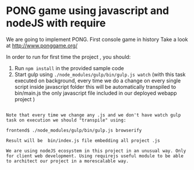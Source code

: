 PONG game using javascript and nodeJS with require
==================================================

We are going to implement PONG. First console game in history
Take a look at http://www.ponggame.org/

In order to run for first time the project , you should:

1. Run `npm install` in the provided sample code
2. Start gulp using `./node_modules/gulp/bin/gulp.js watch` (with this task executed on background, every time we do a change on every single script inside javascript folder this will be automatically transpiled to bin/main.js the only javascript file included in our deployed webapp project )


```

Note that every time we change any .js and we don't have watch gulp task on execution we should "transpile" using:

frontend$ ./node_modules/gulp/bin/gulp.js browserify

Result will be  bin/index.js file embedding all project .js

We are using nodeJS ecosystem in this project in an unusual way. Only for client web development. Using requirejs useful module to be able to architect our project in a morescalable way.
